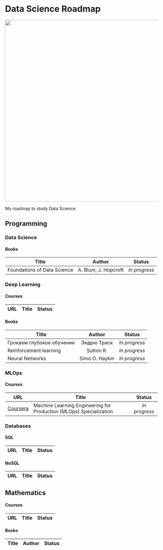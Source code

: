 # Data Science Roadmap

<p align="center"> 
<img src="https://imgs.xkcd.com/comics/machine_learning.png" width="600">
</p>

My roadmap to study Data Science.

## Programming

### Data Science
#### Books
| Title | Author | Status |
| --- | :---: | :---: |
| Foundations of Data Science | A. Blum, J. Hopcroft | *In progress* |

### Deep Learning
#### Courses
| URL | Title | Status |
| :---: | --- | :---: |

#### Books
| Title | Author | Status |
| --- | :---: | :---: |
| Грокаем глубокое обучение | Эндрю Траск | *In progress* |
| Reinforcement learning | Sutton R. | *In progress* |
| Neural Networks | Simo O. Haykin | *In progress* |

### MLOps
#### Courses
| URL | Title | Status |
| :---: | --- | :---: |
| [Coursera](https://www.coursera.org/specializations/machine-learning-engineering-for-production-mlops) | Machine Learning Engineering for Production (MLOps) Specialization | *In progress* |

### Databases
#### SQL
| URL | Title | Status |
| :---: | --- | :---: |
#### NoSQL
| URL | Title | Status |
| :---: | --- | :---: |


## Mathematics
#### Courses
| URL | Title | Status |
| :---: | --- | :---: |
#### Books
| Title | Author | Status |
| --- | :---: | :---: |


